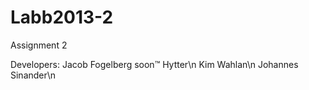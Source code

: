 Labb2013-2
==========

Assignment 2

Developers:
  Jacob Fogelberg soon™ Hytter\n
  Kim Wahlan\n
  Johannes Sinander\n
  
